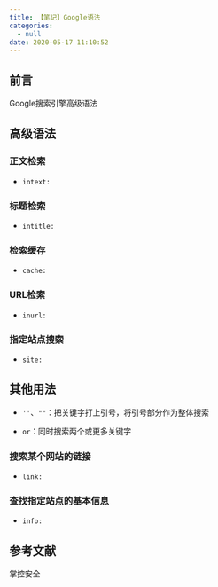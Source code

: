 ```yaml
---
title: 【笔记】Google语法
categories:
  - null
date: 2020-05-17 11:10:52
---
```


## 前言

Google搜索引擎高级语法

<!-- more -->

## 高级语法

### 正文检索

- `intext:`

### 标题检索

- `intitle:`

### 检索缓存

- `cache:`

### URL检索

- `inurl:`

### 指定站点搜索

- `site:`

## 其他用法

- `''`、`""`：把关键字打上引号，将引号部分作为整体搜索

- `or`：同时搜索两个或更多关键字

### 搜索某个网站的链接

- `link:`

### 查找指定站点的基本信息

- `info:`

## 参考文献

掌控安全

